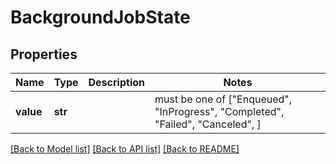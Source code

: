 # BackgroundJobState


## Properties
Name | Type | Description | Notes
------------ | ------------- | ------------- | -------------
**value** | **str** |  |  must be one of ["Enqueued", "InProgress", "Completed", "Failed", "Canceled", ]

[[Back to Model list]](../README.md#documentation-for-models) [[Back to API list]](../README.md#documentation-for-api-endpoints) [[Back to README]](../README.md)


